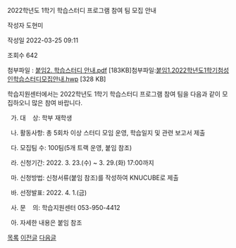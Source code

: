 
2022학년도 1학기 학습스터디 프로그램 참여 팀 모집 안내





작성자
도현미


작성일
2022-03-25 09:11


조회수
642


첨부파일 : [붙임2. 학습스터디 안내.pdf](https://computer.knu.ac.kr/pack/bbs/down.php?f_name=QEdUVllEWFReVHlPcREYblNAQw==&o_name=붙임2.학습스터디안내.pdf&tbl=Site_BBS_25) [183KB]첨부파일:[붙임1.2022학년도1학기첨성인학습스터디모집안내.hwp](https://computer.knu.ac.kr/pack/bbs/down.php?f_name=Q0dUVllEWFReVHlPcREYbktTVQ==&o_name=붙임1.2022학년도1학기첨성인학습스터디모집안내.hwp&tbl=Site_BBS_25) [328 KB]


﻿학습지원센터에서는 2022학년도 1학기 학습스터디 프로그램 참여 팀을 다음과 같이 모집하오니 많은 참여 바랍니다.

  


  가. 대    상: 학부 재학생

  


  나. 활동사항: 총 5회차 이상 스터디 모임 운영, 학습일지 및 관련 보고서 제출

  


  다. 모집팀 수: 100팀(5개 트랙 운영, 붙임 참조)

  


  라. 신청기간: 2022. 3. 23.(수) ~ 3. 29.(화) 17:00까지

  


  마. 신청방법: 신청서류(붙임 참조)를 작성하여 KNUCUBE로 제출

  


  바. 선정발표: 2022. 4. 1.(금)

  


  사. 문    의: 학습지원센터 053-950-4412

  


  아. 자세한 내용은 붙임 참조







[목록](https://computer.knu.ac.kr/06_sub/02_sub.html?key=&keyfield=&category=&page=1&bbs_code=Site_BBS_25)
[이전글](https://computer.knu.ac.kr/06_sub/02_sub.html?bbs_cmd=view&page=1&key=&keyfield=&category=&no=3729&bbs_code=Site_BBS_25)
[다음글](https://computer.knu.ac.kr/06_sub/02_sub.html?bbs_cmd=view&page=1&key=&keyfield=&category=&no=3731&bbs_code=Site_BBS_25)

















 